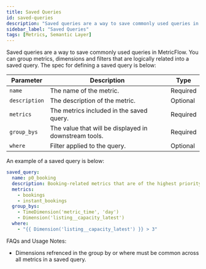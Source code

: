 ```yaml
---
title: Saved Queries
id: saved-queries
description: "Saved queries are a way to save commonly used queries in MetricFlow. They can be used to save time and avoid writing the same query over and over again."
sidebar_label: "Saved Queries"
tags: [Metrics, Semantic Layer]
---
```


Saved queries are a way to save commonly used queries in MetricFlow. You can group metrics, dimensions and filters that are logically related into a saved query. The spec for defining a saved query is below:

 Parameter | Description | Type |
| --------- | ----------- | ---- |
| `name` | The name of the metric. | Required |
| `description` | The description of the metric. | Optional |
| `metrics` | The metrics included in the saved query. | Required |
| `group_bys` | The value that will be displayed in downstream tools. | Required |
| `where` | Filter applied to the query. | Optional |

An example of a saved query is below:

```yaml
saved_query:
  name: p0_booking
  description: Booking-related metrics that are of the highest priority.
  metrics:
    - bookings
    - instant_bookings
  group_bys:
    - TimeDimension('metric_time', 'day')
    - Dimension('listing__capacity_latest')
  where:
    - "{{ Dimension('listing__capacity_latest') }} > 3"
```

FAQs and Usage Notes:
* Dimensions refrenced in the group by or where must be common across all metrics in a saved query.
